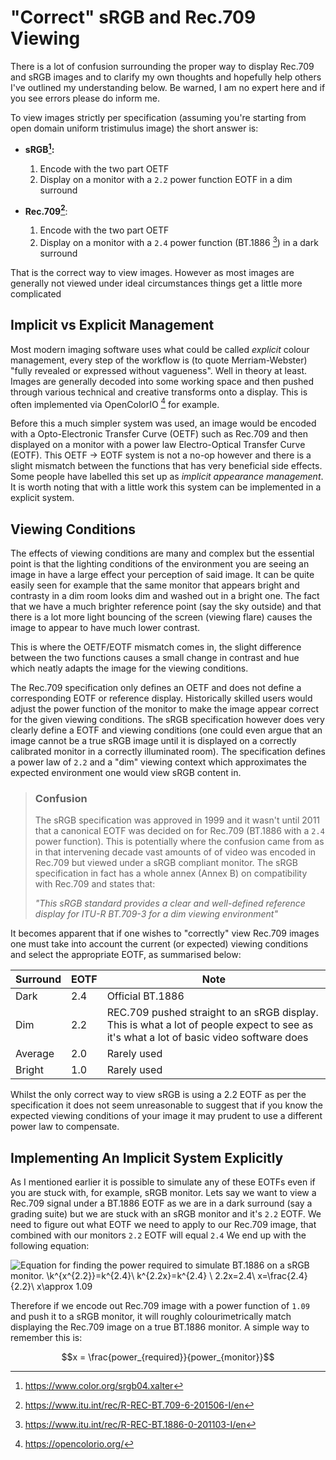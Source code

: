# "Correct" sRGB and Rec.709 Viewing

There is a lot of confusion surrounding the proper way to display 
Rec.709 and sRGB images and to clarify my own thoughts and hopefully help others
I've outlined my understanding below. Be warned, I am no expert here and if you
see errors please do inform me. 

To view images strictly per specification (assuming you're starting from open 
domain uniform tristimulus image) the short answer is:

- **sRGB[^sRGB]:**
    1. Encode with the two part OETF
    2. Display on a monitor with a `2.2` power function EOTF in a dim surround

- **Rec.709[^Rec709]**:
    1. Encode with the two part OETF
    2. Display on a monitor with a `2.4` power function (BT.1886 [^BT1886]) in a dark 
       surround

That is the correct way to view images. However as most images are generally not
viewed under ideal circumstances things get a little more complicated

## Implicit vs Explicit Management

Most modern imaging software uses what could be called *explicit* colour
management, every step of the workflow is (to quote Merriam-Webster) "fully
revealed or expressed without vagueness". Well in theory at least. Images are
generally decoded into some working space and then pushed through various
technical and creative transforms onto a display. This is often implemented via
OpenColorIO [^OCIO] for example.

Before this a much simpler system was used, an image would be encoded with a
Opto-Electronic Transfer Curve (OETF) such as Rec.709 and then displayed on a
monitor with a power law Electro-Optical Transfer Curve (EOTF). This OETF ->
EOTF system is not a no-op however and there is a slight mismatch between the
functions that has very beneficial side effects. Some people have labelled this 
set up as *implicit appearance management*. It is worth noting that with a 
little work this system can be implemented in a explicit system.

## Viewing Conditions

The effects of viewing conditions are many and complex but the essential point
is that the lighting conditions of the environment you are seeing an image in
have a large effect your perception of said image. It can be quite easily seen
for example that the same monitor that appears bright and contrasty in a dim
room looks dim and washed out in a bright one. The fact that we have a much
brighter reference point (say the sky outside) and that there is a lot more
light bouncing of the screen (viewing flare) causes the image to appear to have
much lower contrast.

This is where the OETF/EOTF mismatch comes in, the slight difference between
the two functions causes a small change in contrast and hue which neatly
adapts the image for the viewing conditions. 

The Rec.709 specification only defines an OETF and
does not define a corresponding EOTF or reference display. Historically skilled 
users would adjust the power function of the monitor to make the image appear
correct for the given viewing conditions. The sRGB specification however does 
very clearly define a EOTF and viewing conditions (one could even argue that an
image cannot be a true sRGB image until it is displayed on a correctly
calibrated monitor in a correctly illuminated room). The specification defines a
power law of `2.2` and a "dim" viewing context which approximates the expected 
environment one would view sRGB content in.

> ### Confusion
> The sRGB specification was approved in 1999 and it wasn't until 2011 that a
canonical EOTF was decided on for Rec.709 (BT.1886 with a `2.4` power function).
This is potentially where the confusion came from as in that intervening decade
vast amounts of of video was encoded in Rec.709 but viewed under a sRGB
compliant monitor. The sRGB specification in fact has a whole annex (Annex B) on
compatibility with Rec.709 and states that:
>
> *"This sRGB standard provides a clear and well-defined reference display for
ITU-R BT.709-3 for a dim viewing environment"*

It becomes apparent that if one wishes to "correctly" view Rec.709 images one 
must take into account the current (or expected) viewing conditions and select 
the appropriate EOTF, as summarised below:

| Surround | EOTF | Note |
| - | - | -|
| Dark | 2.4 | Official BT.1886|
| Dim | 2.2 | REC.709 pushed straight to an sRGB display. This is what a lot of people expect to see as it's what a lot of basic video software does |
| Average | 2.0 | Rarely used |
| Bright | 1.0| Rarely used |

Whilst the only correct way to view sRGB is using a 2.2 EOTF as per the
specification it does not seem unreasonable to suggest that if you know the 
expected viewing conditions of your image it may prudent to use a different 
power law to compensate.

## Implementing An Implicit System Explicitly

As I mentioned earlier it is possible to simulate any of these EOTFs even if you
are stuck with, for example, sRGB monitor. Lets say we want to view a Rec.709 signal under a BT.1886 EOTF as we are in a 
dark surround (say a grading suite) but we are stuck with an sRGB monitor and 
it's `2.2` EOTF. We need to figure out what EOTF we need to apply to our Rec.709
image, that combined with our monitors `2.2` EOTF will equal `2.4` We end up
with the following equation:

![Equation for finding the power required to simulate BT.1886 on a sRGB monitor.
\\k^{x^{2.2}}=k^{2.4}\\
k^{2.2x}=k^{2.4} \\
2.2x=2.4\\
x=\frac{2.4}{2.2}\\
x\approx 1.09 ](/docs/assets/images/simulate_bt1886_on_srgb.svg)

Therefore if we encode out Rec.709 image with a power function of `1.09` and 
push it to a sRGB monitor, it will roughly colourimetrically match displaying 
the Rec.709 image on a true BT.1886 monitor. A simple way to remember this is:

$$x = \frac{power_{required}}{power_{monitor}}$$

[^sRGB]: https://www.color.org/srgb04.xalter
[^Rec709]: https://www.itu.int/rec/R-REC-BT.709-6-201506-I/en
[^BT1886]: https://www.itu.int/rec/R-REC-BT.1886-0-201103-I/en
[^OCIO]: https://opencolorio.org/

